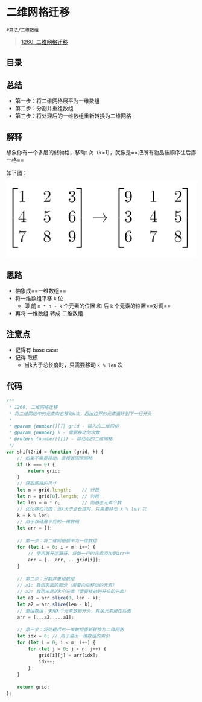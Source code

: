
# 二维网格迁移

`#算法/二维数组` 

> [1260. 二维网格迁移](https://leetcode.cn/problems/shift-2d-grid/)


## 目录
<!-- toc -->
 ## 总结 

- 第一步：将二维网格展平为一维数组
- 第二步：分割并重组数组
- 第三步：将处理后的一维数组重新转换为二维网格

## 解释

想象你有一个多层的储物格，移动`1`次（k=1），就像是==把所有物品按顺序往后挪一格==

如下图：

![图片&文件](./files/20250106.png)

## 思路

- 抽象成==一维数组==
- 将一维数组平移 `k` 位
	- 即 前 `m * n - k` 个元素的位置 和 后 `k` 个元素的位置==对调==
- 再将 一维数组 转成 二维数组

## 注意点

- 记得有 base case 
- 记得 取模
	- 当k大于总长度时，只需要移动 `k % len` 次

## 代码

```javascript
/**
 * 1260. 二维网格迁移
 * 将二维网格中的元素向右移动k次，超出边界的元素循环到下一行开头
 * 
 * @param {number[][]} grid - 输入的二维网格
 * @param {number} k - 需要移动的次数
 * @return {number[][]} - 移动后的二维网格
 */
var shiftGrid = function (grid, k) {
    // 如果不需要移动，直接返回原网格
    if (k === 0) {
        return grid;
    }
    // 获取网格的尺寸
    let m = grid.length;    // 行数
    let n = grid[0].length; // 列数
    let len = m * n;        // 网格总元素个数
    // 优化移动次数：当k大于总长度时，只需要移动 k % len 次
    k = k % len;
    // 用于存储展平后的一维数组
    let arr = [];
    
    // 第一步：将二维网格展平为一维数组
    for (let i = 0; i < m; i++) {
        // 使用展开运算符，将每一行的元素添加到arr中
        arr = [...arr, ...grid[i]];
    }
    
    // 第二步：分割并重组数组
    // a1: 数组前面的部分（需要向后移动的元素）
    // a2: 数组末尾的k个元素（需要移动到开头的元素）
    let a1 = arr.slice(0, len - k);
    let a2 = arr.slice(len - k);
    // 重组数组：末尾k个元素放到开头，其余元素接在后面
    arr = [...a2, ...a1];
    
    // 第三步：将处理后的一维数组重新转换为二维网格
    let idx = 0; // 用于遍历一维数组的索引
    for (let i = 0; i < m; i++) {
        for (let j = 0; j < n; j++) {
            grid[i][j] = arr[idx];
            idx++;
        }
    }
    
    return grid;
};

```